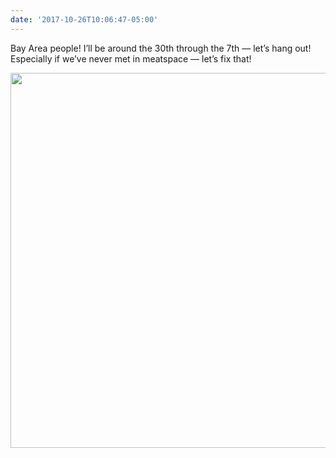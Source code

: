```yaml
---
date: '2017-10-26T10:06:47-05:00'
---
```

Bay Area people! I’ll be around the 30th through the 7th — let’s hang out! Especially if we’ve never met in meatspace — let’s fix that!

<img src="/posts/uploads/2017/dce10a7b37.jpg" width="600" height="600" />
